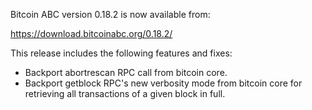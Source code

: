 Bitcoin ABC version 0.18.2 is now available from:

  <https://download.bitcoinabc.org/0.18.2/>

This release includes the following features and fixes:
 - Backport abortrescan RPC call from bitcoin core.
 - Backport getblock RPC's new verbosity mode from bitcoin core for retrieving all transactions of a given block in full.

